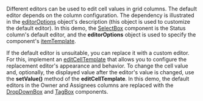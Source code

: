 Different editors can be used to edit cell values in grid columns. The default editor depends on the column configuration. The dependency is illustrated in the [editorOptions](/Documentation/ApiReference/UI_Components/dxDataGrid/Configuration/columns/#editorOptions) object's description (this object is used to customize the default editor). In this demo, the [SelectBox](/Documentation/ApiReference/UI_Components/dxSelectBox/) component is the Status column's default editor, and the **editorOptions** object is used to specify the component's [itemTemplate](/Documentation/ApiReference/UI_Components/dxSelectBox/Configuration/#itemTemplate).
<!--split-->
 
If the default editor is unsuitable, you can replace it with a custom editor. For this, implement an [editCellTemplate](/Documentation/ApiReference/UI_Components/dxDataGrid/Configuration/columns/#editCellTemplate) that allows you to configure the replacement editor's appearance and behavior. To change the cell value and, optionally, the displayed value after the editor's value is changed, use the **setValue()** method of the **editCellTemplate**. In this demo, the default editors in the Owner and Assignees columns are replaced with the [DropDownBox](/Documentation/ApiReference/UI_Components/dxDropDownBox/) and [TagBox](/Documentation/ApiReference/UI_Components/dxTagBox/) components.

